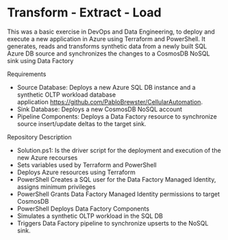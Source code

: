 # Transform - Extract - Load
This was a basic exercise in DevOps and Data Engineering, to deploy and execute a new application in Azure using Terraform and PowerShell. It generates, reads and transforms synthetic data from a newly built SQL Azure DB source and synchronizes the changes to a CosmosDB NoSQL sink using Data Factory

Requirements
 - Source Database: Deploys a new Azure SQL DB instance and a synthetic OLTP workload database application https://github.com/PabloBrewster/CellularAutomation.
 - Sink Database: Deploys a new CosmosDB NoSQL account
 - Pipeline Components: Deploys a Data Factory resource to synchronize source insert/update deltas to the target sink.

Repository Description 
 - Solution.ps1: Is the driver script for the deployment and execution of the new Azure recourses
 - Sets variables used by Terraform and PowerShell
 - Deploys Azure resources using Terraform
 - PowerShell Creates a SQL user for the Data Factory Managed Identity, assigns minimum privileges
 - PowerShell Grants Data Factory Managed Identity permissions to target CosmosDB
 - PowerShell Deploys Data Factory Components
 - Simulates a synthetic OLTP workload in the SQL DB
 - Triggers Data Factory pipeline to synchronize upserts to the NoSQL sink.
